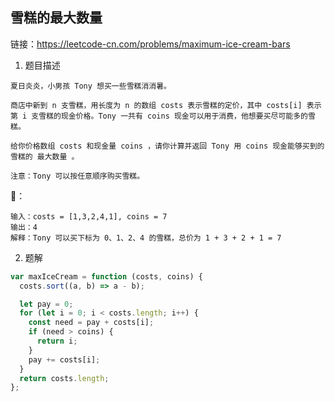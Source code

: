 ## 雪糕的最大数量

链接：https://leetcode-cn.com/problems/maximum-ice-cream-bars

1. 题目描述

```
夏日炎炎，小男孩 Tony 想买一些雪糕消消暑。

商店中新到 n 支雪糕，用长度为 n 的数组 costs 表示雪糕的定价，其中 costs[i] 表示第 i 支雪糕的现金价格。Tony 一共有 coins 现金可以用于消费，他想要买尽可能多的雪糕。

给你价格数组 costs 和现金量 coins ，请你计算并返回 Tony 用 coins 现金能够买到的雪糕的 最大数量 。

注意：Tony 可以按任意顺序购买雪糕。
```

🌰：

```
输入：costs = [1,3,2,4,1], coins = 7
输出：4
解释：Tony 可以买下标为 0、1、2、4 的雪糕，总价为 1 + 3 + 2 + 1 = 7

```

2. 题解

```js
var maxIceCream = function (costs, coins) {
  costs.sort((a, b) => a - b);

  let pay = 0;
  for (let i = 0; i < costs.length; i++) {
    const need = pay + costs[i];
    if (need > coins) {
      return i;
    }
    pay += costs[i];
  }
  return costs.length;
};
```
